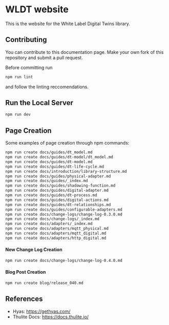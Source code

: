 # WLDT website

This is the website for the White Label Digital Twins library.

## Contributing

You can contribute to this documentation page.
Make your own fork of this repository and submit a pull request.

Before committing run

```bash
npm run lint
```

and follow the linting reccomendations.

## Run the Local Server

```bash
npm run dev
```

## Page Creation

Some examples of page creation through npm commands:

```bash
npm run create docs/guides/dt_model.md
npm run create docs/guides/dt-model/dt_model.md
npm run create docs/guides/dt-model.md
npm run create docs/guides/dt-life-cycle.md
npm run create docs/introduction/library-structure.md
npm run create docs/guides/physical-adapter.md
npm run create docs/guides/_index.md
npm run create docs/guides/shadowing-function.md
npm run create docs/guides/digital-adapter.md
npm run create docs/guides/dt-process.md
npm run create docs/guides/digital-actions.md
npm run create docs/guides/dt-relationships.md
npm run create docs/guides/configurable-adapters.md
npm run create docs/change-logs/change-log-0.3.0.md
npm run create docs/change-logs/_index.md
npm run create docs/adapters/_index.md
npm run create docs/adapters/mqtt_physical.md
npm run create docs/adapters/mqtt_digital.md
npm run create docs/adapters/http_digital.md
```

#### New Change Log Creation

```bash
npm run create docs/change-logs/change-log-0.4.0.md
```

#### Blog Post Creation

```bash
npm run create blog/release_040.md
```

## References

- Hyas: https://gethyas.com/
- Thulite Docs: https://docs.thulite.io/